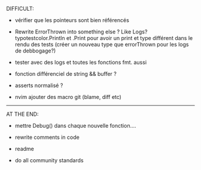 DIFFICULT:

- vérifier que les pointeurs sont bien référencés

- Rewrite ErrorThrown into something else ? Like Logs?
typotestcolor.Println et .Print pour avoir un print et type différent dans le rendu des tests
(créer un nouveau type que errorThrown pour les logs de debbogage?)

- tester avec des logs et toutes les fonctions fmt. aussi

- fonction différenciel de string && buffer ?

- asserts normalisé ?

- nvim ajouter des macro git (blame, diff etc)












--------------------------------
AT THE END:

- mettre Debug() dans chaque nouvelle fonction....

- rewrite comments in code
- readme
- do all community standards

